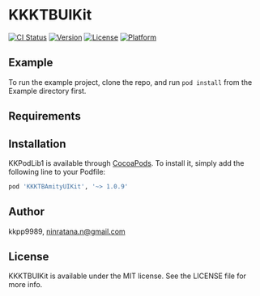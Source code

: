 # KKKTBUIKit

[![CI Status](https://img.shields.io/travis/kkpp9989/KKPodLib1.svg?style=flat)](https://travis-ci.org/kkpp9989/KKKTBUIKit)
[![Version](https://img.shields.io/cocoapods/v/KKPodLib1.svg?style=flat)](https://cocoapods.org/pods/KKKTBUIKit)
[![License](https://img.shields.io/cocoapods/l/KKPodLib1.svg?style=flat)](https://cocoapods.org/pods/KKKTBUIKit)
[![Platform](https://img.shields.io/cocoapods/p/KKPodLib1.svg?style=flat)](https://cocoapods.org/pods/KKKTBUIKit)

## Example

To run the example project, clone the repo, and run `pod install` from the Example directory first.

## Requirements

## Installation

KKPodLib1 is available through [CocoaPods](https://cocoapods.org). To install
it, simply add the following line to your Podfile:

```ruby
pod 'KKKTBAmityUIKit', '~> 1.0.9'
```

## Author

kkpp9989, ninratana.n@gmail.com

## License

KKKTBUIKit is available under the MIT license. See the LICENSE file for more info.

